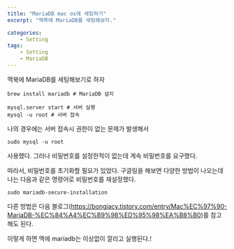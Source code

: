 ```yaml
---
title: "MariaDB mac os에 세팅하기"
excerpt: "맥북에 MariaDB를 세팅해보자."

categories:
	- Setting
tags:
	- Setting
	- MariaDB
---
```




맥북에 MariaDB를 세팅해보기로 하자

```shell
brew install mariadb # MariaDB 설치
```

```shell
mysql.server start # 서버 실행
mysql -u root # 서버 접속
```



나의 경우에는 서버 접속시 권한이 없는 문제가 발생해서

```
sudo mysql -u root
```

사용했다. 그러나 비밀번호를 설정한적이 없는데 계속 비밀번호를 요구했다.

따라서, 비밀번호를 초기화할 필요가 있었다. 구글링을 해보면 다양한 방법이 나오는데 나는 다음과 같은 명령어로 비밀번호를 재설정했다.

```
sudo mariadb-secure-installation
```

다른 방법은 다음 블로그(https://bongjacy.tistory.com/entry/Mac%EC%97%90-MariaDB-%EC%84%A4%EC%B9%98%ED%95%98%EA%B8%B0)를 참고해도 된다.



이렇게 하면 맥에 mariadb는 이상없이 깔리고 실행된다.!